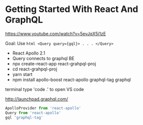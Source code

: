 # Getting Started With React And GraphQL

https://www.youtube.com/watch?v=5evJqX5i1zE

Goal: Use ```html <Query query={gql}> . . . </Query>```

* React Apollo 2.1
* Query connects to graphql BE
* npx create-react-app react-grahpql-proj
* cd react-grahpql-proj
* yarn start
* npm install apollo-boost react-apollo graphql-tag graphql

terminal type 'code .' to open VS code

http://launchpad.graphql.com/
```js
ApolloProvider from 'react-apollo'
Query from 'react-apollo'
gql 'graphql-tag'

```

